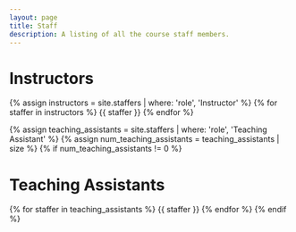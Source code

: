 ```yaml
---
layout: page
title: Staff
description: A listing of all the course staff members.
---
```


# Instructors

{% assign instructors = site.staffers | where: 'role', 'Instructor' %}
{% for staffer in instructors %}
{{ staffer }}
{% endfor %}

{% assign teaching_assistants = site.staffers | where: 'role', 'Teaching Assistant' %}
{% assign num_teaching_assistants = teaching_assistants | size %}
{% if num_teaching_assistants != 0 %}
# Teaching Assistants

{% for staffer in teaching_assistants %}
{{ staffer }}
{% endfor %}
{% endif %}
